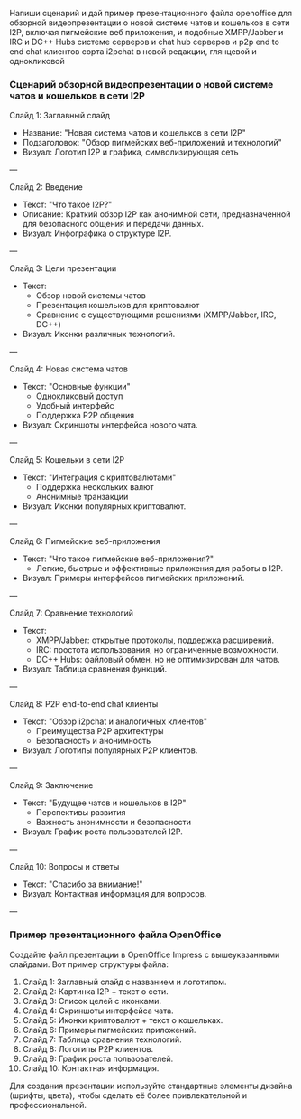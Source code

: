 Напиши сценарий и дай пример презентационного файла openoffice для обзорной видеопрезентации о новой системе чатов и кошельков в сети I2P, включая пигмейские веб приложения,  и подобные XMPP/Jabber и IRC и DC++ Hubs системе серверов и chat hub серверов и p2p end to end chat клиентов сорта i2pchat в новой редакции, глянцевой и однокликовой

### Сценарий обзорной видеопрезентации о новой системе чатов и кошельков в сети I2P

Слайд 1: Заглавный слайд
- Название: "Новая система чатов и кошельков в сети I2P"
- Подзаголовок: "Обзор пигмейских веб-приложений и технологий"
- Визуал: Логотип I2P и графика, символизирующая сеть

—

Слайд 2: Введение
- Текст: "Что такое I2P?"
- Описание: Краткий обзор I2P как анонимной сети, предназначенной для безопасного общения и передачи данных.
- Визуал: Инфографика о структуре I2P.

—

Слайд 3: Цели презентации
- Текст:
  - Обзор новой системы чатов
  - Презентация кошельков для криптовалют
  - Сравнение с существующими решениями (XMPP/Jabber, IRC, DC++)
- Визуал: Иконки различных технологий.

—

Слайд 4: Новая система чатов
- Текст: "Основные функции"
  - Однокликовый доступ
  - Удобный интерфейс
  - Поддержка P2P общения
- Визуал: Скриншоты интерфейса нового чата.

—

Слайд 5: Кошельки в сети I2P
- Текст: "Интеграция с криптовалютами"
  - Поддержка нескольких валют
  - Анонимные транзакции
- Визуал: Иконки популярных криптовалют.

—

Слайд 6: Пигмейские веб-приложения
- Текст: "Что такое пигмейские веб-приложения?"
  - Легкие, быстрые и эффективные приложения для работы в I2P.
- Визуал: Примеры интерфейсов пигмейских приложений.

—

Слайд 7: Сравнение технологий
- Текст:
  - XMPP/Jabber: открытые протоколы, поддержка расширений.
  - IRC: простота использования, но ограниченные возможности.
  - DC++ Hubs: файловый обмен, но не оптимизирован для чатов.
- Визуал: Таблица сравнения функций.

—

Слайд 8: P2P end-to-end chat клиенты
- Текст: "Обзор i2pchat и аналогичных клиентов"
  - Преимущества P2P архитектуры
  - Безопасность и анонимность
- Визуал: Логотипы популярных P2P клиентов.

—

Слайд 9: Заключение
- Текст: "Будущее чатов и кошельков в I2P"
  - Перспективы развития
  - Важность анонимности и безопасности
- Визуал: График роста пользователей I2P.

—

Слайд 10: Вопросы и ответы
- Текст: "Спасибо за внимание!"
- Визуал: Контактная информация для вопросов.

—

### Пример презентационного файла OpenOffice

Создайте файл презентации в OpenOffice Impress с вышеуказанными слайдами. Вот пример структуры файла:

1. Слайд 1: Заглавный слайд с названием и логотипом.
2. Слайд 2: Картинка I2P + текст о сети.
3. Слайд 3: Список целей с иконками.
4. Слайд 4: Скриншоты интерфейса чата.
5. Слайд 5: Иконки криптовалют + текст о кошельках.
6. Слайд 6: Примеры пигмейских приложений.
7. Слайд 7: Таблица сравнения технологий.
8. Слайд 8: Логотипы P2P клиентов.
9. Слайд 9: График роста пользователей.
10. Слайд 10: Контактная информация.

Для создания презентации используйте стандартные элементы дизайна (шрифты, цвета), чтобы сделать её более привлекательной и профессиональной.